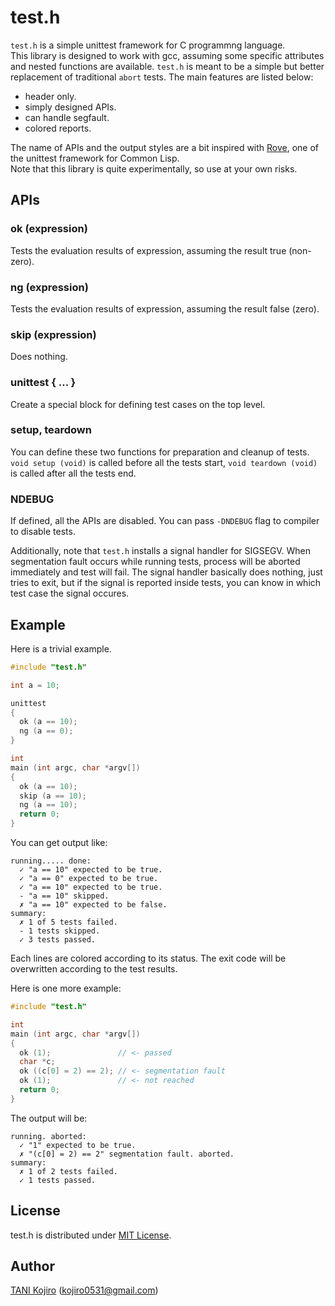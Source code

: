 # test.h
`test.h` is a simple unittest framework for C programmng language.  
This library is designed to work with gcc, assuming some specific attributes and nested functions are available.
`test.h` is meant to be a simple but better replacement of traditional `abort` tests.
The main features are listed below:

- header only.
- simply designed APIs.
- can handle segfault.
- colored reports.

The name of APIs and the output styles are a bit inspired with [Rove](github.com/fukamachi/rove), one of the unittest framework for Common Lisp.  
Note that this library is quite experimentally, so use at your own risks.

## APIs

### ok (expression)
Tests the evaluation results of expression, assuming the result true (non-zero).

### ng (expression)
Tests the evaluation results of expression, assuming the result false (zero).

### skip (expression)
Does nothing.

### unittest { ... }
Create a special block for defining test cases on the top level.

### setup, teardown
You can define these two functions for preparation and cleanup of tests.
`void setup (void)` is called before all the tests start, `void teardown (void)` is called after all the tests end.

### NDEBUG
If defined, all the APIs are disabled. 
You can pass `-DNDEBUG` flag to compiler to disable tests.

Additionally, note that `test.h` installs a signal handler for SIGSEGV. When segmentation fault occurs while running tests, process will be aborted immediately and test will fail. The signal handler basically does nothing, just tries to exit, but if the signal is reported inside tests, you can know in which test case the signal occures.

## Example
Here is a trivial example.

```:.c
#include "test.h"

int a = 10;

unittest
{
  ok (a == 10);
  ng (a == 0);
}

int
main (int argc, char *argv[])
{
  ok (a == 10);
  skip (a == 10);
  ng (a == 10);
  return 0;
}
```

You can get output like:

```:
running..... done:
  ✓ "a == 10" expected to be true.
  ✓ "a == 0" expected to be true.
  ✓ "a == 10" expected to be true.
  - "a == 10" skipped.
  ✗ "a == 10" expected to be false.
summary:
  ✗ 1 of 5 tests failed.
  - 1 tests skipped.
  ✓ 3 tests passed.
```

Each lines are colored according to its status.
The exit code will be overwritten according to the test results.  

Here is one more example:

```:.c
#include "test.h"

int
main (int argc, char *argv[])
{
  ok (1);               // <- passed
  char *c;
  ok ((c[0] = 2) == 2); // <- segmentation fault
  ok (1);               // <- not reached
  return 0;
}
```

The output will be:

```
running. aborted:
  ✓ "1" expected to be true.
  ✗ "(c[0] = 2) == 2" segmentation fault. aborted.
summary:
  ✗ 1 of 2 tests failed.
  ✓ 1 tests passed.
```

## License
test.h is distributed under [MIT License](LICENSE).

## Author
[TANI Kojiro](https://github.com/koji-kojiro) (kojiro0531@gmail.com) 
